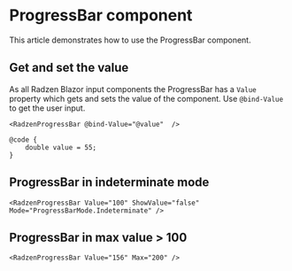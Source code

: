 # ProgressBar component
This article demonstrates how to use the ProgressBar component. 

## Get and set the value
As all Radzen Blazor input components the ProgressBar has a `Value` property which gets and sets the value of the component.
Use `@bind-Value` to get the user input. 

```
<RadzenProgressBar @bind-Value="@value"  />

@code {
    double value = 55;
}
```

## ProgressBar in indeterminate mode
```
<RadzenProgressBar Value="100" ShowValue="false" Mode="ProgressBarMode.Indeterminate" />
```

## ProgressBar in max value > 100
```
<RadzenProgressBar Value="156" Max="200" />
```


